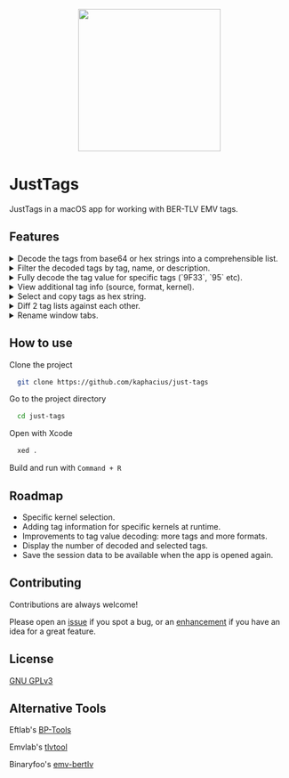 <p align="center">
  <img width="256" height="256" src="https://github.com/kaphacius/just-tags/blob/main/JustTags/Assets.xcassets/AppIcon.appiconset/icon_512_256x2.png?raw=true">
</p>

# JustTags

JustTags in a macOS app for working with BER-TLV EMV tags.


## Features

<details><summary>Decode the tags from base64 or hex strings into a comprehensible list.</summary>
<p><img src="/Screenshots/00_parse.png?raw=true"></p></details>

<details><summary>Filter the decoded tags by tag, name, or description.</summary>
<p><img src="/Screenshots/01_filter.png?raw=true"></p></details>

<details><summary>Fully decode the tag value for specific tags (`9F33`, `95` etc).</summary>
<p><img src="/Screenshots/02_view.png?raw=true"></p></details>

<details><summary>View additional tag info (source, format, kernel).</summary>
<p><img src="/Screenshots/02_view.png?raw=true"></p></details>

<details><summary>Select and copy tags as hex string.</summary>
<p><img src="/Screenshots/03_copy.png?raw=true"></p></details>

<details><summary>Diff 2 tag lists against each other.</summary>
<p><img src="/Screenshots/04_diff.png?raw=true"></p></details>

<details><summary>Rename window tabs.</summary>
<p><img src="/Screenshots/05_rename_tab.png?raw=true"></p></details>

## How to use

Clone the project

```bash
  git clone https://github.com/kaphacius/just-tags
```

Go to the project directory

```bash
  cd just-tags
```

Open with Xcode

```bash
  xed .
```

Build and run with `Command + R`

## Roadmap

- Specific kernel selection.
- Adding tag information for specific kernels at runtime.
- Improvements to tag value decoding: more tags and more formats.
- Display the number of decoded and selected tags.
- Save the session data to be available when the app is opened again.

## Contributing

Contributions are always welcome!

Please open an [issue](https://github.com/kaphacius/just-tags/issues/new?labels=bug&title=A+minor+bug) if you spot a bug, or an [enhancement](https://github.com/kaphacius/just-tags/issues/new?labels=enhancement&title=A+great+idea) if you have an idea for a great feature.

## License

[GNU GPLv3](https://choosealicense.com/licenses/gpl-3.0/)


## Alternative Tools

Eftlab's [BP-Tools]([https://www.eftlab.com.au/index.php/site-map/tutorials/256-bp-tools-emvt](https://www.eftlab.com/bp-tools/))

Emvlab's [tlvtool](http://www.emvlab.org/tlvutils/)

Binaryfoo's [emv-bertlv](https://github.com/binaryfoo/emv-bertlv)
